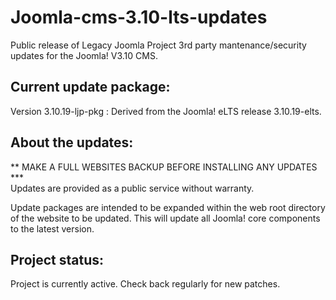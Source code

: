 # Joomla-cms-3.10-lts-updates
Public release of Legacy Joomla Project 3rd party mantenance/security updates for the Joomla! V3.10 CMS.

## Current update package:
Version 3.10.19-ljp-pkg : Derived from the Joomla! eLTS release 3.10.19-elts.

## About the updates:
** MAKE A FULL WEBSITES BACKUP BEFORE INSTALLING ANY UPDATES  ***<br>
Updates are provided as a public service without warranty. 

Update packages are intended to be expanded within the web root directory of the website to be updated. This will update all Joomla! core components to the latest version.

## Project status:
Project is currently active. Check back regularly for new patches.
